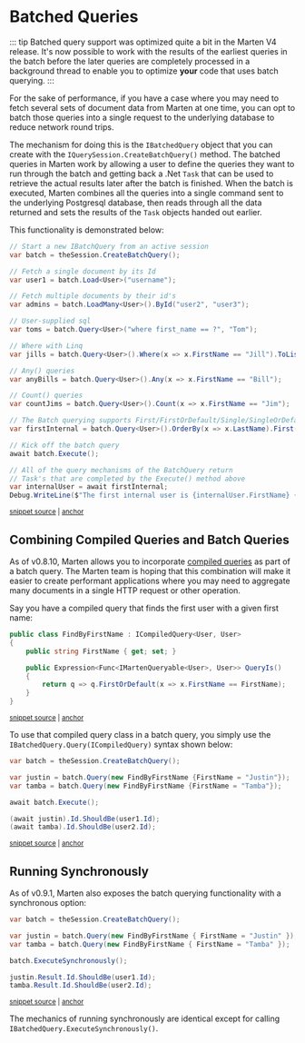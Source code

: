 # Batched Queries

::: tip
Batched query support was optimized quite a bit in the Marten V4 release. It's now possible to work with the results of the earliest
queries in the batch before the later queries are completely processed in a background thread to enable you to optimize **your**
code that uses batch querying.
:::

For the sake of performance, if you have a case where you may need to fetch several sets of document data from Marten
at one time, you can opt to batch those queries into a single request to the underlying database to reduce network round trips.

The mechanism for doing this is the `IBatchedQuery` object that you can create with the `IQuerySession.CreateBatchQuery()` method.
The batched queries in Marten work by allowing a user to define the queries they want to run through the batch and getting back
a .Net `Task` that can be used to retrieve the actual results later after the batch is finished. When the batch is executed,
Marten combines all the queries into a single command sent to the underlying Postgresql database, then reads through all
the data returned and sets the results of the `Task` objects handed out earlier.

This functionality is demonstrated below:

<!-- snippet: sample_using-batch-query -->
<a id='snippet-sample_using-batch-query'></a>
```cs
// Start a new IBatchQuery from an active session
var batch = theSession.CreateBatchQuery();

// Fetch a single document by its Id
var user1 = batch.Load<User>("username");

// Fetch multiple documents by their id's
var admins = batch.LoadMany<User>().ById("user2", "user3");

// User-supplied sql
var toms = batch.Query<User>("where first_name == ?", "Tom");

// Where with Linq
var jills = batch.Query<User>().Where(x => x.FirstName == "Jill").ToList();

// Any() queries
var anyBills = batch.Query<User>().Any(x => x.FirstName == "Bill");

// Count() queries
var countJims = batch.Query<User>().Count(x => x.FirstName == "Jim");

// The Batch querying supports First/FirstOrDefault/Single/SingleOrDefault() selectors:
var firstInternal = batch.Query<User>().OrderBy(x => x.LastName).First(x => x.Internal);

// Kick off the batch query
await batch.Execute();

// All of the query mechanisms of the BatchQuery return
// Task's that are completed by the Execute() method above
var internalUser = await firstInternal;
Debug.WriteLine($"The first internal user is {internalUser.FirstName} {internalUser.LastName}");
```
<sup><a href='https://github.com/JasperFx/marten/blob/master/src/Marten.Testing/Services/BatchedQuerying/batched_querying_acceptance_Tests.cs#L617-L649' title='Snippet source file'>snippet source</a> | <a href='#snippet-sample_using-batch-query' title='Start of snippet'>anchor</a></sup>
<!-- endSnippet -->

## Combining Compiled Queries and Batch Queries

As of v0.8.10, Marten allows you to incorporate [compiled queries](/documents/querying/compiled-queries) as part of a batch query. The Marten team is hoping that this combination will make it easier to create performant applications where you may need to aggregate many documents in a single HTTP request or other operation.

Say you have a compiled query that finds the first user with a given first name:

<!-- snippet: sample_FindByFirstName -->
<a id='snippet-sample_findbyfirstname'></a>
```cs
public class FindByFirstName : ICompiledQuery<User, User>
{
    public string FirstName { get; set; }

    public Expression<Func<IMartenQueryable<User>, User>> QueryIs()
    {
        return q => q.FirstOrDefault(x => x.FirstName == FirstName);
    }
}
```
<sup><a href='https://github.com/JasperFx/marten/blob/master/src/Marten.Testing/Services/BatchedQuerying/batched_querying_acceptance_Tests.cs#L208-L218' title='Snippet source file'>snippet source</a> | <a href='#snippet-sample_findbyfirstname' title='Start of snippet'>anchor</a></sup>
<!-- endSnippet -->

To use that compiled query class in a batch query, you simply use the `IBatchedQuery.Query(ICompiledQuery)` syntax shown below:

<!-- snippet: sample_batch-query-with-compiled-queries -->
<a id='snippet-sample_batch-query-with-compiled-queries'></a>
```cs
var batch = theSession.CreateBatchQuery();

var justin = batch.Query(new FindByFirstName {FirstName = "Justin"});
var tamba = batch.Query(new FindByFirstName {FirstName = "Tamba"});

await batch.Execute();

(await justin).Id.ShouldBe(user1.Id);
(await tamba).Id.ShouldBe(user2.Id);
```
<sup><a href='https://github.com/JasperFx/marten/blob/master/src/Marten.Testing/Services/BatchedQuerying/batched_querying_acceptance_Tests.cs#L223-L233' title='Snippet source file'>snippet source</a> | <a href='#snippet-sample_batch-query-with-compiled-queries' title='Start of snippet'>anchor</a></sup>
<!-- endSnippet -->

## Running Synchronously

As of v0.9.1, Marten also exposes the batch querying functionality with a synchronous option:

<!-- snippet: sample_batch-query-with-compiled-queries-synchronously -->
<a id='snippet-sample_batch-query-with-compiled-queries-synchronously'></a>
```cs
var batch = theSession.CreateBatchQuery();

var justin = batch.Query(new FindByFirstName { FirstName = "Justin" });
var tamba = batch.Query(new FindByFirstName { FirstName = "Tamba" });

batch.ExecuteSynchronously();

justin.Result.Id.ShouldBe(user1.Id);
tamba.Result.Id.ShouldBe(user2.Id);
```
<sup><a href='https://github.com/JasperFx/marten/blob/master/src/Marten.Testing/Services/BatchedQuerying/batched_querying_acceptance_Tests.cs#L239-L249' title='Snippet source file'>snippet source</a> | <a href='#snippet-sample_batch-query-with-compiled-queries-synchronously' title='Start of snippet'>anchor</a></sup>
<!-- endSnippet -->

The mechanics of running synchronously are identical except for calling `IBatchedQuery.ExecuteSynchronously()`.
